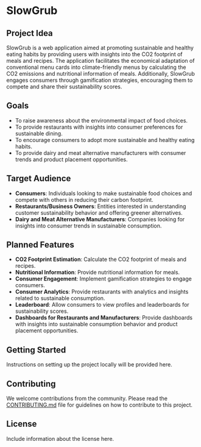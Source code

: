 
# SlowGrub

## Project Idea

SlowGrub is a web application aimed at promoting sustainable and healthy eating habits by providing users with insights into the CO2 footprint of meals and recipes. The application facilitates the economical adaptation of conventional menu cards into climate-friendly menus by calculating the CO2 emissions and nutritional information of meals. Additionally, SlowGrub engages consumers through gamification strategies, encouraging them to compete and share their sustainability scores.

## Goals

- To raise awareness about the environmental impact of food choices.
- To provide restaurants with insights into consumer preferences for sustainable dining.
- To encourage consumers to adopt more sustainable and healthy eating habits.
- To provide dairy and meat alternative manufacturers with consumer trends and product placement opportunities.

## Target Audience

- **Consumers**: Individuals looking to make sustainable food choices and compete with others in reducing their carbon footprint.
- **Restaurants/Business Owners**: Entities interested in understanding customer sustainability behavior and offering greener alternatives.
- **Dairy and Meat Alternative Manufacturers**: Companies looking for insights into consumer trends in sustainable consumption.

## Planned Features

- **CO2 Footprint Estimation**: Calculate the CO2 footprint of meals and recipes.
- **Nutritional Information**: Provide nutritional information for meals.
- **Consumer Engagement**: Implement gamification strategies to engage consumers.
- **Consumer Analytics**: Provide restaurants with analytics and insights related to sustainable consumption.
- **Leaderboard**: Allow consumers to view profiles and leaderboards for sustainability scores.
- **Dashboards for Restaurants and Manufacturers**: Provide dashboards with insights into sustainable consumption behavior and product placement opportunities.

## Getting Started

Instructions on setting up the project locally will be provided here.

## Contributing

We welcome contributions from the community. Please read the [CONTRIBUTING.md](CONTRIBUTING.md) file for guidelines on how to contribute to this project.

## License

Include information about the license here.
